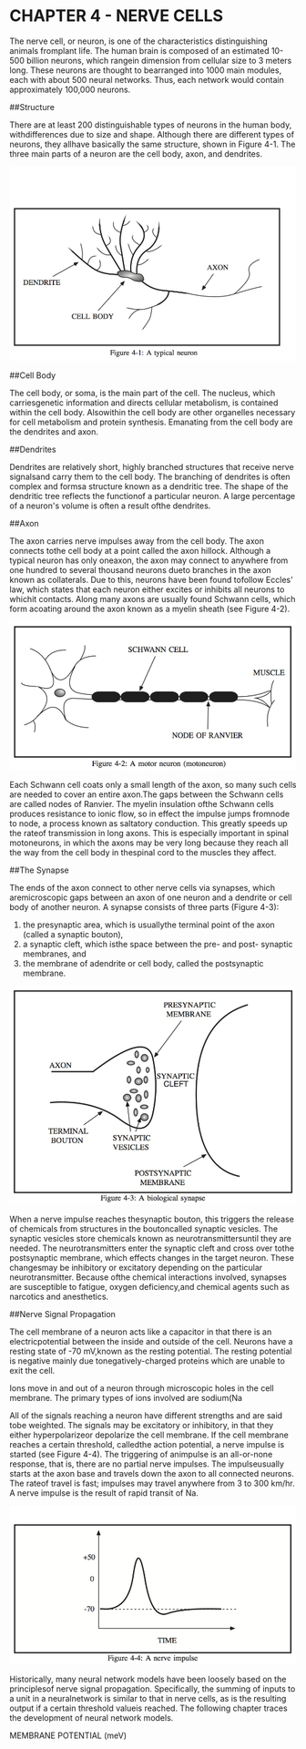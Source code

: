 # CHAPTER 4 - NERVE CELLS

The nerve cell, or neuron, is one of the characteristics distinguishing animals fromplant life.  The human brain is composed of an estimated 10-500 billion neurons, which rangein dimension from cellular size to 3 meters long.    These neurons are thought to bearranged into 1000 main modules, each with about 500 neural networks.  Thus, each network would contain approximately 100,000 neurons.

##Structure

There are at least 200 distinguishable types of neurons in the human body, withdifferences due to size and shape.  Although there are different types of neurons, they allhave basically the same structure, shown in Figure 4-1.  The three main parts of a neuron are the cell body, axon, and dendrites.

![Figure 4-1](../png/ch04_01.png "Figure 4-1")

##Cell Body

The cell body, or soma, is the main part of the cell.  The nucleus, which carriesgenetic information and directs cellular metabolism, is contained within the cell body.  Alsowithin the cell body are other organelles necessary for cell metabolism and protein synthesis. Emanating from the cell body are the dendrites and axon.

##Dendrites

Dendrites are relatively short, highly branched structures that receive nerve signalsand carry them to the cell body.  The branching of dendrites is often complex and formsa structure known as a dendritic tree.  The shape of the dendritic tree reflects the functionof a particular neuron.  A large percentage of a neuron's volume is often a result ofthe dendrites.

##Axon

The axon carries nerve impulses away from the cell body.  The axon connects tothe cell body at a point called the axon hillock.  Although a typical neuron has only oneaxon, the axon may connect to anywhere from one hundred to several thousand neurons dueto branches in the axon known as collaterals.  Due to this, neurons have been found tofollow Eccles' law, which states that each neuron either excites or inhibits all neurons to whichit contacts.  Along many axons are usually found Schwann cells, which form acoating around the axon known as a myelin sheath (see Figure 4-2).  

![Figure 4-2](../png/ch04_02.png "Figure 4-2")

Each Schwann cell coats only a small length of the axon, so many such cells are needed to cover an entire axon.The gaps between the Schwann cells are called nodes of Ranvier.  The myelin insulation ofthe Schwann cells produces resistance to ionic flow, so in effect the impulse jumps fromnode to node, a process known as saltatory conduction.  This greatly speeds up the rateof transmission in long axons.  This is especially important in spinal motoneurons, in which the axons may be very long because they reach all the way from the cell body in thespinal cord to the muscles they affect.

##The Synapse

The ends of the axon connect to other nerve cells via synapses, which aremicroscopic gaps between an axon of one neuron and a dendrite or cell body of another neuron. A synapse consists of three parts (Figure 4-3): 

1. the presynaptic area, which is usuallythe terminal point of the axon (called a synaptic bouton), 
2. a synaptic cleft, which isthe space between the pre- and post- synaptic membranes, and 
3. the membrane of adendrite or cell body, called the postsynaptic membrane.  

![Figure 4-3](../png/ch04_03.png "Figure 4-3")

When a nerve impulse reaches thesynaptic bouton, this triggers the release of chemicals from structures in the boutoncalled synaptic vesicles.  The synaptic vesicles store chemicals known as neurotransmittersuntil they are needed.  The neurotransmitters enter the synaptic cleft and cross over tothe postsynaptic membrane, which effects changes in the target neuron.  These changesmay be inhibitory or excitatory depending on the particular neurotransmitter.  Because ofthe chemical interactions involved, synapses are susceptible to fatigue, oxygen deficiency,and chemical agents such as narcotics and anesthetics.

##Nerve Signal Propagation

The cell membrane of a neuron acts like a capacitor in that there is an electricpotential between the inside and outside of the cell.  Neurons have a resting state of -70 mV,known as the resting potential.  The resting potential is negative mainly due tonegatively-charged proteins which are unable to exit the cell.

Ions move in and out of a neuron through microscopic holes in the cell membrane. The primary types of ions involved are sodium(Na

All of the signals reaching a neuron have different strengths and are said tobe weighted.  The signals may be excitatory or inhibitory, in that they either hyperpolarizeor depolarize the cell membrane.  If the cell membrane reaches a certain threshold, calledthe action potential, a nerve impulse is started (see Figure 4-4).  The triggering of animpulse is an all-or-none response, that is, there are no partial nerve impulses.  The impulseusually starts at the axon base and travels down the axon to all connected neurons.  The rateof travel is fast; impulses may travel anywhere from 3 to 300 km/hr.  A nerve impulse is the result of rapid transit of Na.

![Figure 4-4](../png/ch04_04.png "Figure 4-4")

Historically, many neural network models have been loosely based on the principlesof nerve signal propagation.  Specifically, the summing of inputs to a unit in a neuralnetwork is similar to that in nerve cells, as is the resulting output if a certain threshold valueis reached.  The following chapter traces the development of neural network models.

MEMBRANE POTENTIAL (meV)
